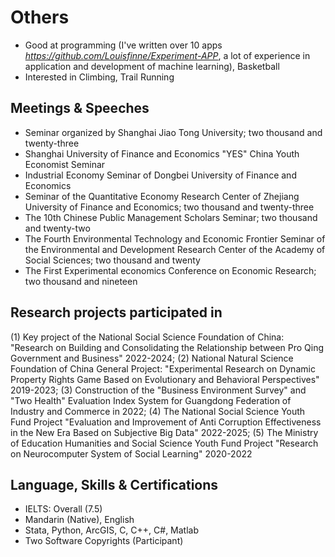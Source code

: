 
# Others 
- Good at programming (I've written over 10 apps *https://github.com/Louisfinne/Experiment-APP*, a lot of experience in application and development of machine learning), Basketball
- Interested in Climbing, Trail Running

## Meetings & Speeches
- Seminar organized by Shanghai Jiao Tong University; two thousand and twenty-three
- Shanghai University of Finance and Economics "YES" China Youth Economist Seminar
- Industrial Economy Seminar of Dongbei University of Finance and Economics
- Seminar of the Quantitative Economy Research Center of Zhejiang University of Finance and Economics; two thousand and twenty-three
- The 10th Chinese Public Management Scholars Seminar; two thousand and twenty-two
- The Fourth Environmental Technology and Economic Frontier Seminar of the Environmental and Development Research Center of the Academy of Social Sciences; two thousand and twenty
- The First Experimental economics Conference on Economic Research; two thousand and nineteen

## Research projects participated in
(1) Key project of the National Social Science Foundation of China: "Research on Building and Consolidating the Relationship between Pro Qing Government and Business" 2022-2024; 
(2) National Natural Science Foundation of China General Project: "Experimental Research on Dynamic Property Rights Game Based on Evolutionary and Behavioral Perspectives" 2019-2023; 
(3) Construction of the "Business Environment Survey" and "Two Health" Evaluation Index System for Guangdong Federation of Industry and Commerce in 2022;
(4) The National Social Science Youth Fund Project "Evaluation and Improvement of Anti Corruption Effectiveness in the New Era Based on Subjective Big Data" 2022-2025; 
(5) The Ministry of Education Humanities and Social Science Youth Fund Project "Research on Neurocomputer System of Social Learning" 2020-2022


## Language, Skills & Certifications   

- IELTS: Overall (7.5) 
- Mandarin (Native), English 
- Stata, Python, ArcGIS, C, C++, C#, Matlab 
- Two Software Copyrights (Participant) 
